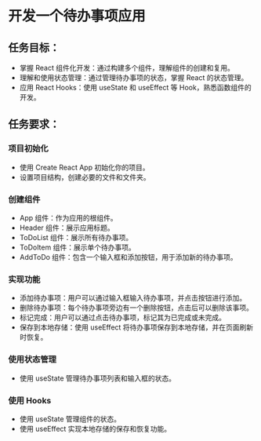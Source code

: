 # 开发一个待办事项应用
## 任务目标：
- 掌握 React 组件化开发：通过构建多个组件，理解组件的创建和复用。
- 理解和使用状态管理：通过管理待办事项的状态，掌握 React 的状态管理。
- 应用 React Hooks：使用 useState 和 useEffect 等 Hook，熟悉函数组件的开发。

## 任务要求：
### 项目初始化
- 使用 Create React App 初始化你的项目。
- 设置项目结构，创建必要的文件和文件夹。
### 创建组件
- App 组件：作为应用的根组件。
- Header 组件：展示应用标题。
- ToDoList 组件：展示所有待办事项。
- ToDoItem 组件：展示单个待办事项。
- AddToDo 组件：包含一个输入框和添加按钮，用于添加新的待办事项。
### 实现功能
- 添加待办事项：用户可以通过输入框输入待办事项，并点击按钮进行添加。
- 删除待办事项：每个待办事项旁边有一个删除按钮，点击后可以删除该事项。
- 标记完成：用户可以通过点击待办事项，标记其为已完成或未完成。
- 保存到本地存储：使用 useEffect 将待办事项保存到本地存储，并在页面刷新时恢复。
### 使用状态管理
- 使用 useState 管理待办事项列表和输入框的状态。
### 使用 Hooks
- 使用 useState 管理组件的状态。
- 使用 useEffect 实现本地存储的保存和恢复功能。

